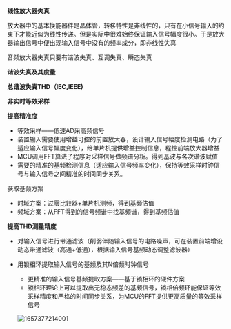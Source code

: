 **线性放大器失真**

放大器中的基本换能器件是晶体管，转移特性是非线性的，只有在小信号输入的约束下才能近似为线性传递。但是实际中很难始终保证输入信号幅度很小。于是放大器输出信号中便出现输入信号中没有的频率成分，即非线性失真

音频放大器失真只要有谐波失真、互调失真、瞬态失真

**谐波失真及其度量**

**总谐波失真THD（IEC,IEEE)**

**非实时等效采样**

**提高精准度**

- 等效采样——低速AD采高频信号
- 装置输入需要使用增益可控的前置放大器，设计输入信号幅度检测电路（为了适应输入信号幅度变化），给单片机提供增益控制信息，程控前端放大器增益
- MCU调用FFT算法子程序对采样信号做频谱分析。得到基波与各次谐波赋值
- 需要的精准的基频检测信息（适应输入信号频率变化），保持等效采样时钟信号与输入信号之间精准的时间同步关系。

获取基频方案

- 时域方案：过零比较器+单片机测频，得到基频估值
- 频域方案：从FFT得到的信号频谱中找基频谱，得到基频估值

**提高THD测量精度**

- 对输入信号进行带通滤波（削弱伴随输入信号的电路噪声，可在装置前端增设动态带通滤波（高通+低通），根据输入信号基频动态调整滤波器）

- 用锁相环提取输入信号的基频及其N倍频时钟信号

  - 更精准的输入信号基频提取方案——基于锁相环的硬件方案
  - 锁相环理论上可以提取出无稳态频差的基频信号，锁相倍频环能保证等效采样精度和严格的时间同步关系，为MCU的FFT提供更高质量的等效采样信号

  ![1657377214001](G:\typoraimg\img\1657377214001.png)